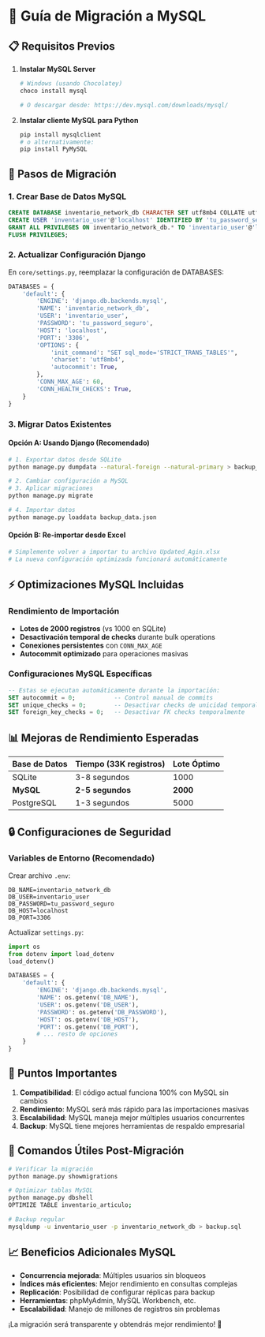 # 🚀 Guía de Migración a MySQL

## 📋 Requisitos Previos

1. **Instalar MySQL Server**
   ```bash
   # Windows (usando Chocolatey)
   choco install mysql
   
   # O descargar desde: https://dev.mysql.com/downloads/mysql/
   ```

2. **Instalar cliente MySQL para Python**
   ```bash
   pip install mysqlclient
   # o alternativamente:
   pip install PyMySQL
   ```

## 🔧 Pasos de Migración

### 1. Crear Base de Datos MySQL
```sql
CREATE DATABASE inventario_network_db CHARACTER SET utf8mb4 COLLATE utf8mb4_unicode_ci;
CREATE USER 'inventario_user'@'localhost' IDENTIFIED BY 'tu_password_seguro';
GRANT ALL PRIVILEGES ON inventario_network_db.* TO 'inventario_user'@'localhost';
FLUSH PRIVILEGES;
```

### 2. Actualizar Configuración Django
En `core/settings.py`, reemplazar la configuración de DATABASES:

```python
DATABASES = {
    'default': {
        'ENGINE': 'django.db.backends.mysql',
        'NAME': 'inventario_network_db',
        'USER': 'inventario_user',
        'PASSWORD': 'tu_password_seguro', 
        'HOST': 'localhost',
        'PORT': '3306',
        'OPTIONS': {
            'init_command': "SET sql_mode='STRICT_TRANS_TABLES'",
            'charset': 'utf8mb4',
            'autocommit': True,
        },
        'CONN_MAX_AGE': 60,
        'CONN_HEALTH_CHECKS': True,
    }
}
```

### 3. Migrar Datos Existentes

#### Opción A: Usando Django (Recomendado)
```bash
# 1. Exportar datos desde SQLite
python manage.py dumpdata --natural-foreign --natural-primary > backup_data.json

# 2. Cambiar configuración a MySQL
# 3. Aplicar migraciones
python manage.py migrate

# 4. Importar datos
python manage.py loaddata backup_data.json
```

#### Opción B: Re-importar desde Excel
```bash
# Simplemente volver a importar tu archivo Updated_Agin.xlsx
# La nueva configuración optimizada funcionará automáticamente
```

## ⚡ Optimizaciones MySQL Incluidas

### Rendimiento de Importación
- **Lotes de 2000 registros** (vs 1000 en SQLite)
- **Desactivación temporal de checks** durante bulk operations
- **Conexiones persistentes** con `CONN_MAX_AGE`
- **Autocommit optimizado** para operaciones masivas

### Configuraciones MySQL Específicas
```sql
-- Estas se ejecutan automáticamente durante la importación:
SET autocommit = 0;           -- Control manual de commits
SET unique_checks = 0;        -- Desactivar checks de unicidad temporalmente  
SET foreign_key_checks = 0;   -- Desactivar FK checks temporalmente
```

## 📊 Mejoras de Rendimiento Esperadas

| Base de Datos | Tiempo (33K registros) | Lote Óptimo |
|---------------|------------------------|-------------|
| SQLite        | 3-8 segundos          | 1000        |
| **MySQL**     | **2-5 segundos**      | **2000**    |
| PostgreSQL    | 1-3 segundos          | 5000        |

## 🔒 Configuraciones de Seguridad

### Variables de Entorno (Recomendado)
Crear archivo `.env`:
```env
DB_NAME=inventario_network_db
DB_USER=inventario_user
DB_PASSWORD=tu_password_seguro
DB_HOST=localhost
DB_PORT=3306
```

Actualizar `settings.py`:
```python
import os
from dotenv import load_dotenv
load_dotenv()

DATABASES = {
    'default': {
        'ENGINE': 'django.db.backends.mysql',
        'NAME': os.getenv('DB_NAME'),
        'USER': os.getenv('DB_USER'),
        'PASSWORD': os.getenv('DB_PASSWORD'),
        'HOST': os.getenv('DB_HOST'),
        'PORT': os.getenv('DB_PORT'),
        # ... resto de opciones
    }
}
```

## 🚨 Puntos Importantes

1. **Compatibilidad**: El código actual funciona 100% con MySQL sin cambios
2. **Rendimiento**: MySQL será más rápido para las importaciones masivas
3. **Escalabilidad**: MySQL maneja mejor múltiples usuarios concurrentes
4. **Backup**: MySQL tiene mejores herramientas de respaldo empresarial

## 🔧 Comandos Útiles Post-Migración

```bash
# Verificar la migración
python manage.py showmigrations

# Optimizar tablas MySQL
python manage.py dbshell
OPTIMIZE TABLE inventario_articulo;

# Backup regular
mysqldump -u inventario_user -p inventario_network_db > backup.sql
```

## 📈 Beneficios Adicionales MySQL

- **Concurrencia mejorada**: Múltiples usuarios sin bloqueos
- **Índices más eficientes**: Mejor rendimiento en consultas complejas  
- **Replicación**: Posibilidad de configurar réplicas para backup
- **Herramientas**: phpMyAdmin, MySQL Workbench, etc.
- **Escalabilidad**: Manejo de millones de registros sin problemas

¡La migración será transparente y obtendrás mejor rendimiento! 🚀 